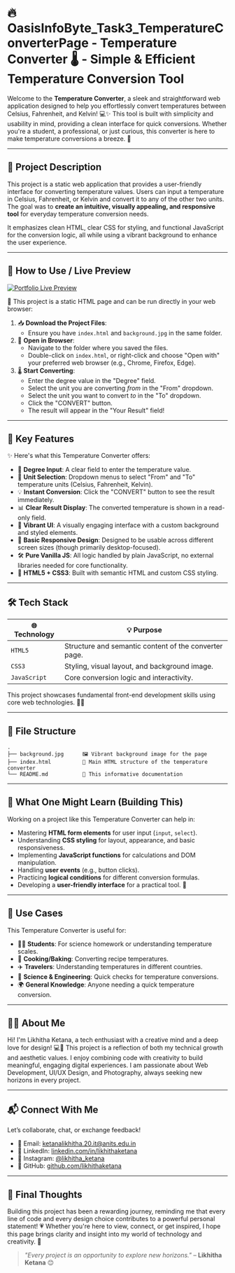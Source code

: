 # 🔥OasisInfoByte_Task3_TemperatureConverterPage -  Temperature Converter 🌡️ - Simple & Efficient Temperature Conversion Tool

Welcome to the **Temperature Converter**, a sleek and straightforward web application designed to help you effortlessly convert temperatures between Celsius, Fahrenheit, and Kelvin! 💻✨ This tool is built with simplicity and usability in mind, providing a clean interface for quick conversions. Whether you're a student, a professional, or just curious, this converter is here to make temperature conversions a breeze. 💨

---

## 📌 Project Description

This project is a static web application that provides a user-friendly interface for converting temperature values. Users can input a temperature in Celsius, Fahrenheit, or Kelvin and convert it to any of the other two units. The goal was to **create an intuitive, visually appealing, and responsive tool** for everyday temperature conversion needs.

It emphasizes clean HTML, clear CSS for styling, and functional JavaScript for the conversion logic, all while using a vibrant background to enhance the user experience.

---

## 👀 How to Use / Live Preview

[![Portfolio Live Preview](https://image.thum.io/get/width/1024/crop/768/noanimate/https://likhithaketana.github.io/OasisInfoByte_Task3_TemperatureConverterPage/)](https://likhithaketana.github.io/OasisInfoByte_Task3_TemperatureConverterPage/)

🚀 This project is a static HTML page and can be run directly in your web browser:

1.  📥 **Download the Project Files**:
    * Ensure you have `index.html` and `background.jpg` in the same folder.
2.  📂 **Open in Browser**:
    * Navigate to the folder where you saved the files.
    * Double-click on `index.html`, or right-click and choose "Open with" your preferred web browser (e.g., Chrome, Firefox, Edge).
3.  🌡️ **Start Converting**:
    * Enter the degree value in the "Degree" field.
    * Select the unit you are converting *from* in the "From" dropdown.
    * Select the unit you want to convert *to* in the "To" dropdown.
    * Click the "CONVERT" button.
    * The result will appear in the "Your Result" field!

---

## 🌟 Key Features

✨ Here's what this Temperature Converter offers:

-   🔢 **Degree Input**: A clear field to enter the temperature value.
-   🔄 **Unit Selection**: Dropdown menus to select "From" and "To" temperature units (Celsius, Fahrenheit, Kelvin).
-   💡 **Instant Conversion**: Click the "CONVERT" button to see the result immediately.
-   📊 **Clear Result Display**: The converted temperature is shown in a read-only field.
-   🎨 **Vibrant UI**: A visually engaging interface with a custom background and styled elements.
-   📱 **Basic Responsive Design**: Designed to be usable across different screen sizes (though primarily desktop-focused).
-   🛠️ **Pure Vanilla JS**: All logic handled by plain JavaScript, no external libraries needed for core functionality.
-   📄 **HTML5 + CSS3**: Built with semantic HTML and custom CSS styling.

---

## 🛠️ Tech Stack

| 🌐 Technology | 💡 Purpose                                           |
|---------------|------------------------------------------------------|
| `HTML5`       | Structure and semantic content of the converter page. |
| `CSS3`        | Styling, visual layout, and background image.        |
| `JavaScript`  | Core conversion logic and interactivity.             |

This project showcases fundamental front-end development skills using core web technologies. 🧠✨

---

## 📂 File Structure

```
.
├── background.jpg      🖼️ Vibrant background image for the page
├── index.html          📄 Main HTML structure of the temperature converter
└── README.md           📘 This informative documentation
```

---

## 🧠 What One Might Learn (Building This)

Working on a project like this Temperature Converter can help in:

-   Mastering **HTML form elements** for user input (`input`, `select`).
-   Understanding **CSS styling** for layout, appearance, and basic responsiveness.
-   Implementing **JavaScript functions** for calculations and DOM manipulation.
-   Handling **user events** (e.g., button clicks).
-   Practicing **logical conditions** for different conversion formulas.
-   Developing a **user-friendly interface** for a practical tool. 🎯

---

## 🎯 Use Cases

This Temperature Converter is useful for:

-   🧑‍🎓 **Students**: For science homework or understanding temperature scales.
-   🍳 **Cooking/Baking**: Converting recipe temperatures.
-   ✈️ **Travelers**: Understanding temperatures in different countries.
-   🔬 **Science & Engineering**: Quick checks for temperature conversions.
-   🌍 **General Knowledge**: Anyone needing a quick temperature conversion.

---

## 🙋‍♀️ About Me

Hi! I'm Likhitha Ketana, a tech enthusiast with a creative mind and a deep love for design! 💻💖 This project is a reflection of both my technical growth and aesthetic values. I enjoy combining code with creativity to build meaningful, engaging digital experiences. I am passionate about Web Development, UI/UX Design, and Photography, always seeking new horizons in every project.

---

## 📬 Connect With Me

Let’s collaborate, chat, or exchange feedback!

- 💌 Email: [ketanalikhitha.20.it@anits.edu.in](mailto:ketanalikhitha.20.it@anits.edu.in)  
- 💼 LinkedIn: [linkedin.com/in/likhithaketana](https://linkedin.com/in/likhithaketana)  
- 🌸 Instagram: [@likhitha_ketana](https://www.instagram.com/likhitha_ketana)  
- 🐙 GitHub: [github.com/likhithaketana](https://github.com/likhithaketana)

---

## 💖 Final Thoughts

Building this project has been a rewarding journey, reminding me that every line of code and every design choice contributes to a powerful personal statement! 💗 Whether you're here to view, connect, or get inspired, I hope this page brings clarity and insight into my world of technology and creativity. 🌟

> *"Every project is an opportunity to explore new horizons."* – **Likhitha Ketana** 😊

